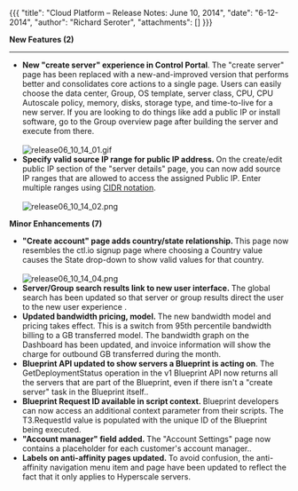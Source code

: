 {{{
  "title": "Cloud Platform – Release Notes: June 10, 2014",
  "date": "6-12-2014",
  "author": "Richard Seroter",
  "attachments": []
}}}

<p><strong>New Features (2)</strong>
</p>
<hr />
<ul>
  <li><strong>New "create server" experience in Control Portal</strong>. The "create server" page has been replaced with a new-and-improved version that performs better and consolidates core actions to a single page. Users can easily choose the data center,
    Group, OS template, server class, CPU, CPU Autoscale policy, memory, disks, storage type, and time-to-live for a new server. If you are looking to do things like add a public IP or install software, go to the Group overview page after building the
    server and execute from there.
    <br />
    <br /><img src="https://t3n.zendesk.com/attachments/token/PMEELFrBptZf2RmYqIlktR8vu/?name=release06_10_14_01.gif" alt="release06_10_14_01.gif" />
  </li>
  <li><strong>Specify valid source IP range for public IP address.&nbsp;</strong>On the create/edit public IP section of the "server details" page, you can now add source IP ranges that are allowed to access the assigned Public IP. Enter multiple ranges using
    <a href="http://en.wikipedia.org/wiki/Classless_Inter-Domain_Routing">CIDR notation</a>.
    <br />
    <br /><img src="https://t3n.zendesk.com/attachments/token/mG4d6IGVxTaVMbTO7ujWz5Hm3/?name=release06_10_14_02.png" alt="release06_10_14_02.png" />
  </li>
</ul>
<p><strong>Minor Enhancements (7)</strong>
</p>
<ul>
  <li><strong>"Create account" page adds country/state relationship. </strong> This page now resembles the ctl.io signup page where choosing a Country value causes the State drop-down to show valid values for that country.
    <br />
    <br /><img src="https://t3n.zendesk.com/attachments/token/3MHTmO1WRtTfJqc5M2Tk8K9ZF/?name=release06_10_14_04.png" alt="release06_10_14_04.png" />
  </li>
  <li><strong>Server/Group search results link to new user interface.&nbsp;</strong>The global search has been updated so that server or group results direct the user to the new user experience .</li>
  <li><strong>Updated bandwidth pricing, model.&nbsp;</strong>The new bandwidth model and pricing takes effect. This is a switch from 95th percentile bandwidth billing to a GB transferred model. The bandwidth graph on the Dashboard has been updated, and invoice
    information will show the charge for outbound GB transferred during the month. 
  <li><strong>Blueprint API updated to show servers a Blueprint is acting on</strong>. The GetDeploymentStatus operation in the v1 Blueprint API now returns all the servers that are part of the Blueprint, even if there isn't a "create server" task in the
    Blueprint itself..</li>
  <li><strong>Blueprint Request ID available in script context.&nbsp;</strong>Blueprint developers can now access an additional context parameter from their scripts. The T3.RequestId value is populated with the unique ID of the Blueprint being executed.</li>
  <li><strong>"Account manager" field added.&nbsp;</strong>The "Account Settings" page now contains a placeholder for each customer's account manager..</li>
  <li><strong>Labels on anti-affinity pages updated.&nbsp;</strong>To avoid confusion, the anti-affinity navigation menu item and page have been updated to reflect the fact that it only applies to Hyperscale servers.</li>
</ul>
